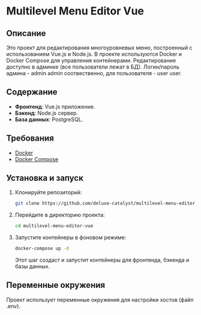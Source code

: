 # Multilevel Menu Editor Vue

## Описание

Это проект для редактирования многоуровневых меню, построенный с использованием Vue.js и Node.js. В проекте используются Docker и Docker Compose для управления контейнерами. Редактирование доступно в админке (все пользователи лежат в БД). Логин/пароль админа - admin admin соотвественно, для пользователя - user user.

## Содержание

- **Фронтенд**: Vue.js приложение.
- **Бэкенд**: Node.js сервер.
- **База данных**: PostgreSQL.

## Требования

- [Docker](https://www.docker.com/products/docker-desktop)
- [Docker Compose](https://docs.docker.com/compose/install/)

## Установка и запуск

1. Клонируйте репозиторий:

    ```bash
    git clone https://github.com/deluxe-catalyst/multilevel-menu-editor-vue.git
    ```

2. Перейдите в директорию проекта:

    ```bash
    cd multilevel-menu-editor-vue
    ```

3. Запустите контейнеры в фоновом режиме:

    ```bash
    docker-compose up -d
    ```

    Этот шаг создаст и запустит контейнеры для фронтенда, бэкенда и базы данных.

## Переменные окружения

Проект использует переменные окружения для настройки хостов (файл .env).

